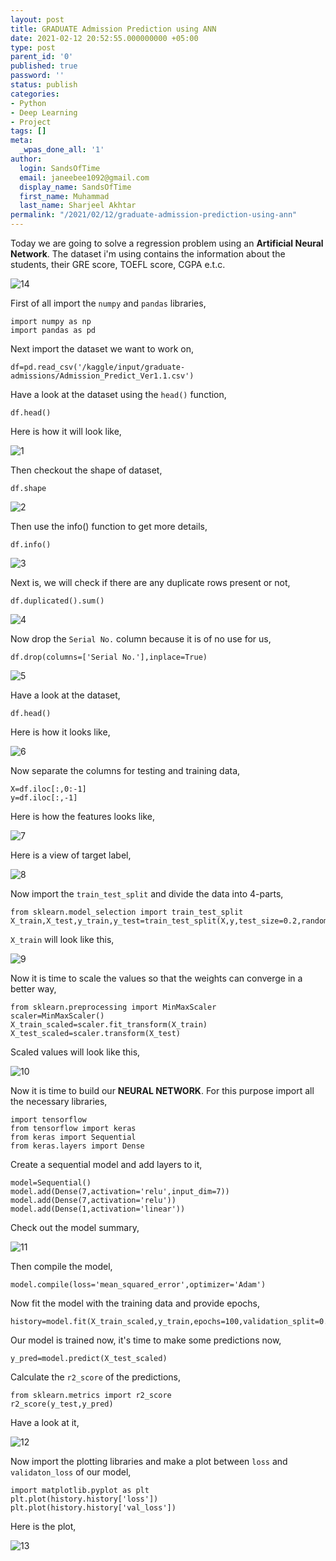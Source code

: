 ```yaml
---
layout: post
title: GRADUATE Admission Prediction using ANN
date: 2021-02-12 20:52:55.000000000 +05:00
type: post
parent_id: '0'
published: true
password: ''
status: publish
categories:
- Python
- Deep Learning
- Project 
tags: []
meta:
  _wpas_done_all: '1'
author:
  login: SandsOfTime
  email: janeebee1092@gmail.com
  display_name: SandsOfTime
  first_name: Muhammad
  last_name: Sharjeel Akhtar
permalink: "/2021/02/12/graduate-admission-prediction-using-ann"
---
```


Today we are going to solve a regression problem using an **Artificial Neural Network**. The dataset i'm using contains the information about the students, their GRE score, TOEFL score, CGPA e.t.c.

![14](/assets/images/clt/graduation-admission-prediction-using-ann/14.png)

First of all import the `numpy` and `pandas` libraries,

```
import numpy as np
import pandas as pd
```

Next import the dataset we want to work on,

```
df=pd.read_csv('/kaggle/input/graduate-admissions/Admission_Predict_Ver1.1.csv')
```

Have a look at the dataset using the `head()` function,

```
df.head()
```

Here is how it will look like,

![1](/assets/images/clt/graduation-admission-prediction-using-ann/1.png)

Then checkout the shape of dataset,

```
df.shape
```

![2](/assets/images/clt/graduation-admission-prediction-using-ann/2.png)

Then use the info() function to get more details,

```
df.info()
```

![3](/assets/images/clt/graduation-admission-prediction-using-ann/3.png)

Next is, we will check if there are any duplicate rows present or not,

```
df.duplicated().sum()
```

![4](/assets/images/clt/graduation-admission-prediction-using-ann/4.png)

Now drop the `Serial No.` column because it is of no use for us,

```
df.drop(columns=['Serial No.'],inplace=True)
```

![5](/assets/images/clt/graduation-admission-prediction-using-ann/5.png)

Have a look at the dataset,

```
df.head()
```

Here is how it looks like,

![6](/assets/images/clt/graduation-admission-prediction-using-ann/6.png)

Now separate the columns for testing and training data,

```
X=df.iloc[:,0:-1]
y=df.iloc[:,-1]
```
Here is how the features looks like,

![7](/assets/images/clt/graduation-admission-prediction-using-ann/7.png)

Here is a view of target label,

![8](/assets/images/clt/graduation-admission-prediction-using-ann/8.png)

Now import the `train_test_split` and divide the data into 4-parts,

```
from sklearn.model_selection import train_test_split
X_train,X_test,y_train,y_test=train_test_split(X,y,test_size=0.2,random_state=1)
```

`X_train` will look like this,

![9](/assets/images/clt/graduation-admission-prediction-using-ann/9.png)

Now it is time to scale the values so that the weights can converge in a better way,

```
from sklearn.preprocessing import MinMaxScaler
scaler=MinMaxScaler()
X_train_scaled=scaler.fit_transform(X_train)
X_test_scaled=scaler.transform(X_test)
```
Scaled values will look like this,

![10](/assets/images/clt/graduation-admission-prediction-using-ann/10.png)

Now it is time to build our **NEURAL NETWORK**. For this purpose import all the necessary libraries,

```
import tensorflow
from tensorflow import keras
from keras import Sequential 
from keras.layers import Dense
```

Create a sequential model and add layers to it,

```
model=Sequential()
model.add(Dense(7,activation='relu',input_dim=7))
model.add(Dense(7,activation='relu'))
model.add(Dense(1,activation='linear'))
```

Check out the model summary,

![11](/assets/images/clt/graduation-admission-prediction-using-ann/11.png)

Then compile the model,

```
model.compile(loss='mean_squared_error',optimizer='Adam')
```

Now fit the model with the training data and provide epochs,

```
history=model.fit(X_train_scaled,y_train,epochs=100,validation_split=0.2)
````

Our model is trained now, it's time to make some predictions now,

```
y_pred=model.predict(X_test_scaled)
```

Calculate the `r2_score` of the predictions,

```
from sklearn.metrics import r2_score
r2_score(y_test,y_pred)
```
Have a look at it,

![12](/assets/images/clt/graduation-admission-prediction-using-ann/12.png)

Now import the plotting libraries and make a plot between `loss` and `validaton_loss` of our model,

```
import matplotlib.pyplot as plt
plt.plot(history.history['loss'])
plt.plot(history.history['val_loss'])
```

Here is the plot,

![13](/assets/images/clt/graduation-admission-prediction-using-ann/13.png)